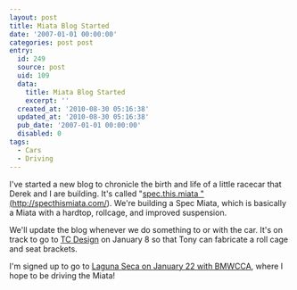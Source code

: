 ```yaml
---
layout: post
title: Miata Blog Started
date: '2007-01-01 00:00:00'
categories: post post
entry:
  id: 249
  source: post
  uid: 109
  data:
    title: Miata Blog Started
    excerpt: ''
  created_at: '2010-08-30 05:16:38'
  updated_at: '2010-08-30 05:16:38'
  pub_date: '2007-01-01 00:00:00'
  disabled: 0
tags:
  - Cars
  - Driving
---
```


I've started a new blog to chronicle the birth and life of a little racecar that Derek and I are building. It's called "<a href='http://specthismiata.com/'>spec.this.miata " (http://specthismiata.com/)</a>. We're building a Spec Miata, which is basically a Miata with a hardtop, rollcage, and improved suspension.

We'll update the blog whenever we do something to or with the car. It's on track to go to <a href='http://tcdesignfab.com/'>TC Design</a> on January 8 so that Tony can fabricate a roll cage and seat brackets.

I'm signed up to go to <a href='http://www.ggcbmwcca.org/index.php?module=calendar&calendar[view]=event&id=211'>Laguna Seca on January 22 with BMWCCA</a>, where I hope to be driving the Miata!
